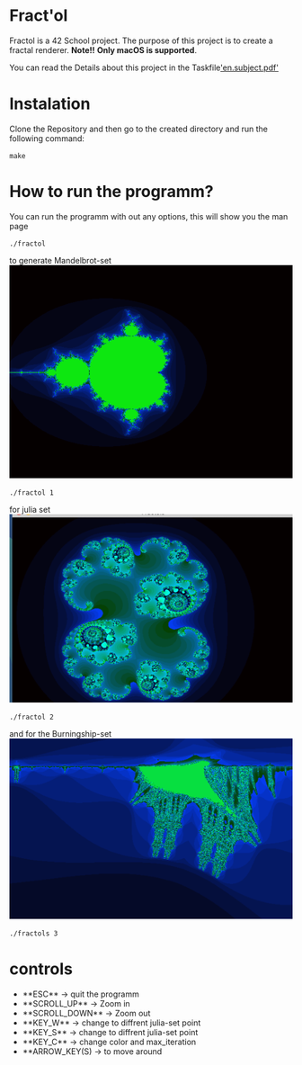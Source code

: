 # Fract'ol

Fractol is a 42 School project. The purpose of this project is to create a fractal renderer.
**Note!!**
**Only macOS is supported**.

You can read the Details about this project in the Taskfile['en.subject.pdf'](/en.subject.pdf)

# Instalation
Clone the Repository and then go to the created directory and run the following command:

```
make
```
# How to run the programm?
You can run the programm with out any options, this will show you the man page

```
./fractol
```
to generate Mandelbrot-set
![Mandelbrot](/image/Mandelbrot-set.png)
```
./fractol 1
```
for julia set
![Julia-set](/image/julia-set-0.png)
```
./fractol 2
```
and for the Burningship-set
![Burningship-set](/image/burningship-set.png)
```
./fractols 3
```

# controls
<ul>

<li> **ESC** 			-> quit the programm </li>
<li> **SCROLL_UP** 		-> Zoom in</li>
<li> **SCROLL_DOWN**	-> Zoom out</li>
<li> **KEY_W**			-> change to diffrent julia-set point</li>
<li> **KEY_S**			-> change to diffrent julia-set point</li>
<li> **KEY_C**			-> change color and max_iteration</li>
<li> **ARROW_KEY(S)		-> to move around</li>

</ul>

